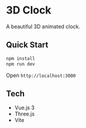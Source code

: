 # 3D Clock

A beautiful 3D animated clock.

## Quick Start

```bash
npm install
npm run dev
```

Open `http://localhost:3000`

## Tech

- Vue.js 3
- Three.js
- Vite 